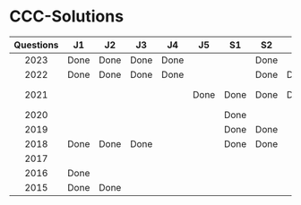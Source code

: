 # CCC-Solutions




| Questions | J1    | J2    | J3    | J4    | J5    | S1    | S2    | S3    | S4    | S5    | 
| :-----:   | :---: | :---: | :---: | :---: | :---: | :---: | :---: | :---: | :---: | :---: |
| 2023      | Done | Done | Done | Done |       |      | Done |      |       |      |
| 2022      | Done | Done | Done | Done |      |       | Done | Done |      |       |
| 2021      |    |      |       |      | Done | Done | Done | Done | To Improve  | |
| 2020      |    |      |       |      |       | Done |      |       |      |       |
| 2019      |    |      |       |      |       | Done | Done |      |       |      |
| 2018      | Done | Done | Done |      |       | Done | Done |      |       |      |
| 2017      |    |      |       |      |       |      |       |      |       |      |
| 2016      | Done |      |       |      |       |      |       |      |       |      |
| 2015      | Done | Done |       |      |       |      |       |      |       |      |

 
